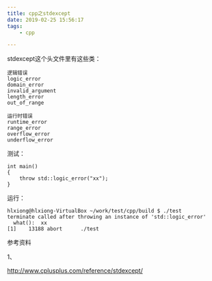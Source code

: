 ```yaml
---
title: cpp之stdexcept
date: 2019-02-25 15:56:17
tags:
	- cpp

---
```




stdexcept这个头文件里有这些类：

```
逻辑错误
logic_error
domain_error
invalid_argument
length_error
out_of_range

运行时错误
runtime_error
range_error
overflow_error
underflow_error
```

测试：

```
int main()
{
    throw std::logic_error("xx");
}
```

运行：

```
hlxiong@hlxiong-VirtualBox ~/work/test/cpp/build $ ./test                
terminate called after throwing an instance of 'std::logic_error'
  what():  xx
[1]    13188 abort      ./test
```



参考资料

1、

http://www.cplusplus.com/reference/stdexcept/